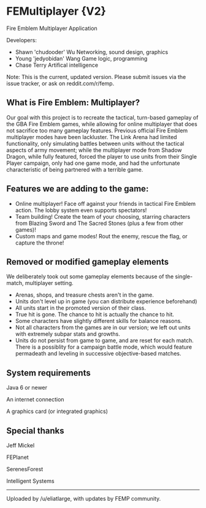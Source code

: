 FEMultiplayer {V2}
=============

Fire Emblem Multiplayer Application

Developers:
- Shawn 'chudooder' Wu
    Networking, sound design, graphics
- Young 'jedyobidan' Wang
    Game logic, programming
- Chase Terry
    Artifical intelligence


Note: This is the current, updated version. Please submit issues via the issue tracker, or ask on reddit.com/r/femp.

What is Fire Emblem: Multiplayer?
---------------------------------

Our goal with this project is to recreate the tactical, turn-based gameplay of the GBA Fire Emblem games, while allowing for online multiplayer that does not sacrifice too many gameplay features. Previous official Fire Emblem multiplayer modes have been lackluster. The Link Arena had limited functionality, only simulating battles between units without the tactical aspects of army movement; while the multiplayer mode from Shadow Dragon, while fully featured, forced the player to use units from their Single Player campaign, only had one game mode, and had the unfortunate characteristic of being partnered with a terrible game.

Features we are adding to the game:
-----------------------------------

* Online multiplayer! Face off against your friends in tactical Fire Emblem action. The lobby system even supports spectators!
* Team building! Create the team of your choosing, starring characters from Blazing Sword and The Sacred Stones (plus a few from other games)!
* Custom maps and game modes! Rout the enemy, rescue the flag, or capture the throne!

Removed or modified gameplay elements
-------------------------
We deliberately took out some gameplay elements because of the single-match, multiplayer setting.

* Arenas, shops, and treasure chests aren't in the game.
* Units don't level up in game (you can distribute experience beforehand)
* All units start in the promoted version of their class.
* True hit is gone. The chance to hit is actually the chance to hit.
* Some characters have slightly different skills for balance reasons.
* Not all characters from the games are in our version; we left out units with extremely subpar stats and growths.
* Units do not persist from game to game, and are reset for each match. There is a possiblity for a campaign battle mode, which would feature permadeath and leveling in successive objective-based matches.

System requirements
-------------------
Java 6 or newer

An internet connection

A graphics card (or integrated graphics)


Special thanks
--------------
Jeff Mickel

FEPlanet

SerenesForest

Intelligent Systems

-------------------

Uploaded by /u/eliatlarge, with updates by FEMP community.
